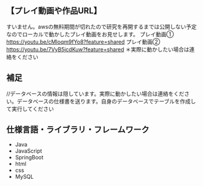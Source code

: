 ## 【プレイ動画や作品URL】
すいません。awsの無料期間が切れたので研究を再開するまでは公開しない予定なのでローカルで動かしたプレイ動画をお見せします。
プレイ動画①
https://youtu.be/cMIoqm9fYo8?feature=shared
プレイ動画②
https://youtu.be/7VyB5jcdKuw?feature=shared
＊実際に動かしたい場合は連絡をください

## 補足
//データベースの情報は隠しています。実際に動かしたい場合は連絡をください。データベースの仕様書を送ります。自身のデータベースでテーブルを作成して実行してください

## 仕様言語・ライブラリ・フレームワーク
  - Java
  - JavaScript
  - SpringBoot
  - html
  - css
  - MySQL
